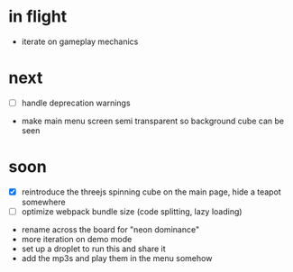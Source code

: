 # in flight
* iterate on gameplay mechanics

# next 
* [ ] handle deprecation warnings
* make main menu screen semi transparent so background cube can be seen

# soon
* [x] reintroduce the threejs spinning cube on the main page, hide a teapot somewhere
* [ ] optimize webpack bundle size (code splitting, lazy loading)
* rename across the board for "neon dominance"
* more iteration on demo mode
* set up a droplet to run this and share it
* add the mp3s and play them in the menu somehow
